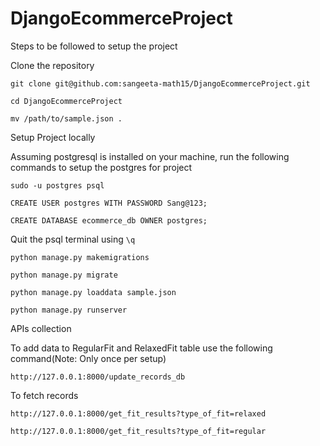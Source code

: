 # DjangoEcommerceProject
Steps to be followed to setup the project 

Clone the repository

```git clone git@github.com:sangeeta-math15/DjangoEcommerceProject.git```

```cd DjangoEcommerceProject```

```mv /path/to/sample.json .```

Setup Project locally

Assuming postgresql is installed on your machine, run the following commands to setup the postgres for project

```sudo -u postgres psql```

```CREATE USER postgres WITH PASSWORD Sang@123;```

```CREATE DATABASE ecommerce_db OWNER postgres;```

Quit the psql terminal using ```\q```

```python manage.py makemigrations```

```python manage.py migrate```

```python manage.py loaddata sample.json```

```python manage.py runserver```

APIs collection

To add data to RegularFit and RelaxedFit table use the following command(Note: Only once per setup)

```http://127.0.0.1:8000/update_records_db```

To fetch records 

```http://127.0.0.1:8000/get_fit_results?type_of_fit=relaxed```

```http://127.0.0.1:8000/get_fit_results?type_of_fit=regular```



